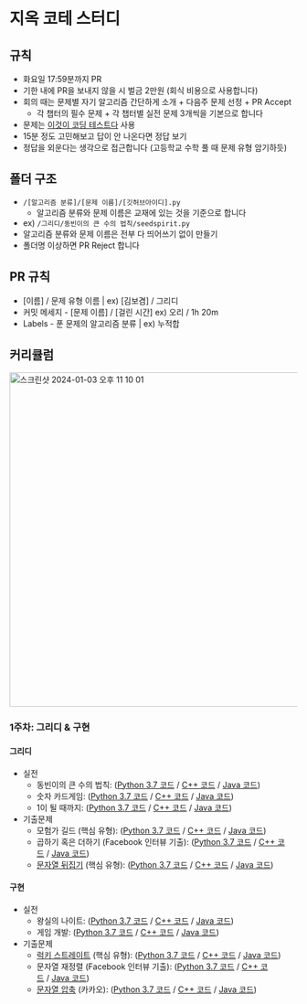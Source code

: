# 지옥 코테 스터디

## 규칙

- 화요일 17:59분까지 PR
- 기한 내에 PR을 보내지 않을 시 벌금 2만원 (회식 비용으로 사용합니다)
- 회의 때는 문제별 자기 알고리즘 간단하게 소개 + 다음주 문제 선정 + PR Accept
  - 각 챕터의 필수 문제 + 각 챕터별 실전 문제 3개씩을 기본으로 합니다
- 문제는 [이것이 코딩 테스트다](https://github.com/ndb796/python-for-coding-test) 사용
- 15분 정도 고민해보고 답이 안 나온다면 정답 보기
- 정답을 외운다는 생각으로 접근합니다 (고등학교 수학 풀 때 문제 유형 암기하듯)

## 폴더 구조

- `/[알고리즘 분류]/[문제 이름]/[깃허브아이디].py`
  - 알고리즘 분류와 문제 이름은 교재에 있는 것을 기준으로 합니다
- ex) `/그리디/동빈이의 큰 수의 법칙/seedspirit.py`
- 알고리즘 분류와 문제 이름은 전부 다 띄어쓰기 없이 만들기
- 폴더명 이상하면 PR Reject 합니다

## PR 규칙

- [이름] / 문제 유형 이름 | ex) [김보겸] / 그리디
- 커밋 메세지 - [문제 이름] / [걸린 시간] ex) 오리 / 1h 20m
- Labels - 푼 문제의 알고리즘 분류 | ex) 누적합

## 커리큘럼
<img width="585" alt="스크린샷 2024-01-03 오후 11 10 01" src="https://github.com/coding-test-break-through/algorithm/assets/109015852/af097f91-bff5-494b-9a99-af59b854b6f2">


### 1주차: 그리디 & 구현
#### 그리디

- 실전
    - 동빈이의 큰 수의 법칙: ([Python 3.7 코드](https://github.com/ndb796/python-for-coding-test/blob/master/3/2.py) / [C++ 코드](https://github.com/ndb796/python-for-coding-test/blob/master/3/2.cpp) / [Java 코드](https://github.com/ndb796/python-for-coding-test/blob/master/3/2.java))
    - 숫자 카드게임: ([Python 3.7 코드](https://github.com/ndb796/python-for-coding-test/blob/master/3/4.py) / [C++ 코드](https://github.com/ndb796/python-for-coding-test/blob/master/3/4.cpp) / [Java 코드](https://github.com/ndb796/python-for-coding-test/blob/master/3/4.java))
    - 1이 될 때까지: ([Python 3.7 코드](https://github.com/ndb796/python-for-coding-test/blob/master/3/6.py) / [C++ 코드](https://github.com/ndb796/python-for-coding-test/blob/master/3/6.cpp) / [Java 코드](https://github.com/ndb796/python-for-coding-test/blob/master/3/6.java))
- 기출문제
    - 모험가 길드 (핵심 유형): ([Python 3.7 코드](https://github.com/ndb796/python-for-coding-test/blob/master/11/1.py) / [C++ 코드](https://github.com/ndb796/python-for-coding-test/blob/master/11/1.cpp) / [Java 코드](https://github.com/ndb796/python-for-coding-test/blob/master/11/1.java))
    - 곱하기 혹은 더하기 (Facebook 인터뷰 기출): ([Python 3.7 코드](https://github.com/ndb796/python-for-coding-test/blob/master/11/2.py) / [C++ 코드](https://github.com/ndb796/python-for-coding-test/blob/master/11/2.cpp) / [Java 코드](https://github.com/ndb796/python-for-coding-test/blob/master/11/2.java))
    - [문자열 뒤집기](https://www.acmicpc.net/problem/1439) (핵심 유형): ([Python 3.7 코드](https://github.com/ndb796/python-for-coding-test/blob/master/11/3.py) / [C++ 코드](https://github.com/ndb796/python-for-coding-test/blob/master/11/3.cpp) / [Java 코드](https://github.com/ndb796/python-for-coding-test/blob/master/11/3.java))

#### 구현

- 실전
    - 왕실의 나이트: ([Python 3.7 코드](https://github.com/ndb796/python-for-coding-test/blob/master/4/3.py) / [C++ 코드](https://github.com/ndb796/python-for-coding-test/blob/master/4/3.cpp) / [Java 코드](https://github.com/ndb796/python-for-coding-test/blob/master/4/3.java))
    - 게임 개발: ([Python 3.7 코드](https://github.com/ndb796/python-for-coding-test/blob/master/4/4.py) / [C++ 코드](https://github.com/ndb796/python-for-coding-test/blob/master/4/4.cpp) / [Java 코드](https://github.com/ndb796/python-for-coding-test/blob/master/4/4.java))
- 기출문제
    - [럭키 스트레이트](https://www.acmicpc.net/problem/18406) (핵심 유형): ([Python 3.7 코드](https://github.com/ndb796/python-for-coding-test/blob/master/12/1.py) / [C++ 코드](https://github.com/ndb796/python-for-coding-test/blob/master/12/1.cpp) / [Java 코드](https://github.com/ndb796/python-for-coding-test/blob/master/12/1.java))
    - 문자열 재정렬 (Facebook 인터뷰 기출): ([Python 3.7 코드](https://github.com/ndb796/python-for-coding-test/blob/master/12/2.py) / [C++ 코드](https://github.com/ndb796/python-for-coding-test/blob/master/12/2.cpp) / [Java 코드](https://github.com/ndb796/python-for-coding-test/blob/master/12/2.java))
    - [문자열 압축](https://programmers.co.kr/learn/courses/30/lessons/60057) (카카오): ([Python 3.7 코드](https://github.com/ndb796/python-for-coding-test/blob/master/12/3.py) / [C++ 코드](https://github.com/ndb796/python-for-coding-test/blob/master/12/3.cpp) / [Java 코드](https://github.com/ndb796/python-for-coding-test/blob/master/12/3.java))

